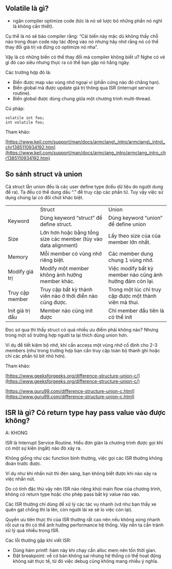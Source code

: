 ## Volatile là gì?

- ngăn compiler optimize code (tức là nó sẽ lược bỏ những phần nó nghĩ là không cần thiết).

Cụ thể là nó sẽ bảo compiler rằng: “Cái biến này mặc dù không thấy chỗ nào trong đoạn code này tác động vào nó nhưng hãy nhớ rằng nó có thể thay đổi giá trị và đừng có optimize nó nha”.

Vậy là có những biến có thể thay đổi mà compiler không biết ư? Nghe có vẻ gì đó cao siêu nhưng thực ra có thể bạn gặp nó hằng ngày.

Các trường hợp đó là:

- Biến được map vào vùng nhớ ngoại vi (phần cứng nào đó chẳng hạn).
- Biến global mà được update giá trị thông qua ISR (interrupt service routine).
- Biến global được dùng chung giữa một chương trình multi-thread.

Cú pháp:

```
volatile int foo;
int volatile foo;
```

Tham khảo:

[https://www.keil.com/support/man/docs/armclang\_intro/armclang\_intro\_chr1385110934192.htm](https://www.keil.com/support/man/docs/armclang_intro/armclang_intro_chr1385110934192.htm)

## So sánh struct và union

Cả struct lẫn union đều là các user define type (kiểu dữ liệu do người dung đề ra). Ta đều có thể dung dấu “.” để truy cập các phần tử. Tuy vậy việc sử dụng chúng lại có đôi chút khác biệt.

<table><tbody><tr><td>&nbsp;</td><td>Struct</td><td>Union</td></tr><tr><td>Keyword</td><td>Dùng keyword “struct” để define struct.</td><td>Dùng keyword “union” để define union</td></tr><tr><td>Size</td><td>Lớn hơn hoặc bằng tổng size các member (tùy vào data alignment)</td><td>Lấy theo size của của member lớn nhất.</td></tr><tr><td>Memory</td><td>Mỗi member có vùng nhớ riêng biệt.</td><td>Các member dung chung 1 vùng nhớ.</td></tr><tr><td>Modify giá trị</td><td>Modify một member không ảnh hưởng member khác.</td><td>Việc modify bất kỳ member nào cũng ảnh hưởng đám còn lại.</td></tr><tr><td>Truy cập member</td><td>Truy cập bất kỳ thành viên nào ở thời điển nào cũng được.</td><td>Trong một lúc chỉ truy cập được một thành viên mà thui.</td></tr><tr><td>Init giá trị đầu</td><td>Member nào cũng init được</td><td>Chỉ member đầu tiên là có thể init</td></tr></tbody></table>

Đọc sơ qua thì thấy struct có quá nhiều ưu điểm phải không nào? Nhưng trong một số trường hợp người ta lại thích dùng union hơn.

Ví dụ để tiết kiệm bộ nhớ, khi cần access một vùng nhớ cố định cho 2-3 members (như trong trường hợp bạn cần truy cập toàn bộ thanh ghi hoặc chỉ các phần tử bit nhỏ hơn).

Tham khảo:

[https://www.geeksforgeeks.org/difference-structure-union-c/](https://www.geeksforgeeks.org/difference-structure-union-c/)

[https://www.guru99.com/difference-structure-union-c.html](https://www.guru99.com/difference-structure-union-c.html)

## ISR là gì? Có return type hay pass value vào được không?

A: KHONG

ISR là Interrupt Service Routine. Hiểu đơn giản là chương trình được gọi khi có một sự kiện (ngắt) nào đó xảy ra.

Không giống như các function bình thường, việc gọi các ISR thường không đoán trước được.

Ví dụ như khi nhấn nút thì đèn sáng, bạn không biết được khi nào xảy ra việc nhấn nút.

Do có tính đặc thù vậy nên ISR nào riêng khỏi main flow của chương trình, không có return type hoặc cho phép pass bất kỳ value nào vào.

Các ISR thường chỉ dùng để xử lý các tác vụ nhanh (vd như bạn thấy xe quên gạt chống thì la lên, còn người lái xe sẽ lo việc còn lại).

Quyền ưu tiên thực thi của ISR thường rất cao nên nếu không xong nhanh rồi out ra thì có thể ảnh hưởng performance hệ thống. Vậy nên ta cần tránh xử lý quá nhiều trong ISR.

Các lỗi thường gặp khi viết ISR:

- Dùng hàm printf: hàm này khi chạy cần alloc mem nên tốn thời gian.
- Đặt breakpoint: về cơ bản không sai nhưng hệ thống có thể hoạt động không sát thực tế, từ đó việc debug cũng không mang nhiều ý nghĩa.
